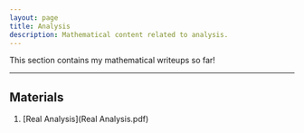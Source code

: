 ```yaml
---
layout: page
title: Analysis 
description: Mathematical content related to analysis.
---
```


This section contains my mathematical writeups so far!

---

## Materials
  1. [Real Analysis](Real Analysis.pdf)
